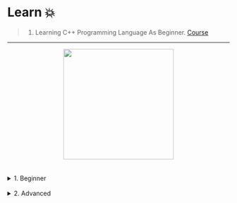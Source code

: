 # Learn 💥

> 1) Learning C++ Programming Language As Beginner. [Course](https://www.udemy.com/course/c-for-beginners-in-arabic-2023/)
---

<div align="center">
<!-- Title: -->
  <a href="https://www.udemy.com/course/c-for-beginners-in-arabic-2023/">
    <img src="https://github.com/DevIA3kl/other/blob/master/more/Udemy_C++.png" height="250">
  </a>
  </div>
<br><br>
<details>
<summary>
1. Beginner
<br><br>
</summary>
  
<details>
<summary>Section 1</summary><br>

  - [know basics](Beginner/Lectures/0/)
  - [printf()](Beginner/Lectures/1/)
  - [Comments and Escape Sequences](Beginner/Lectures/3/)
  - [Variables](Beginner/Lectures/4/)
  - [Data Types](Beginner/Lectures/5/)
  - [Format Specifier](Beginner/Lectures/6/)
  - [Constants](Beginner/Lectures/7/)
  - [Arithmetic Operations](Beginner/Lectures/8/)
  - [Augmented Assignment Operators](Beginner/Lectures/9/)
  - [User Input](Beginner/Lectures/10/)
  - [Math Functions](Beginner/Lectures/11/)
  - [Circle Circumference Program](Beginner/Lectures/12/)
  - [Hypotenuse Calculator Program](Beginner/Lectures/13/)
</details>

<details>
<summary>Section 2</summary><br>

  - [If Statments](Beginner/Lectures/14/)
  - [Switch Statments](Beginner/Lectures/15/)
  - [Temperature Conversion Program](Beginner/Lectures/16/)
  - [Calculator Program](Beginner/Lectures/17/)
  - [And Logical Operator](Beginner/Lectures/18/)
  - [OR Logical Operator](Beginner/Lectures/19/)
  - [Not Logical Operator](Beginner/Lectures/20/)
  - [Functions](Beginner/Lectures/21/)
  - [Arguments](Beginner/Lectures/22/)
  - [Return Statment](Beginner/Lectures/23/)
  - [Ternary Operator](Beginner/Lectures/24/)
  - [Function Prototypes](Beginner/Lectures/25/)
  - [String Functions](Beginner/Lectures/26/)
  - [For Loops](Beginner/Lectures/27/)
  - [While Loops](Beginner/Lectures/28/)
  - [Do While Loops](Beginner/Lectures/29/)
  - [Nested Loops](Beginner/Lectures/30/)
  
</details>

<details>
<summary>Section 3</summary><br>

  - [Break and Continue](Beginner/Lectures/31/)
  - [Arrays](Beginner/Lectures/32/)
  - [Print An Array with Loop](Beginner/Lectures/33/)
  - [2D Arrays](Beginner/Lectures/34/)
  - [Array Of Strings](Beginner/Lectures/35/)
  - [Swape Values of two Variables](Beginner/Lectures/36/)
  - [Sort An Array](Beginner/Lectures/37/)
  - [Structs](Beginner/Lectures/38/)
  - [Typedef](Beginner/Lectures/39/)
</details>

<details>
<summary>Section 4</summary><br>

  - [Array of Structs](Beginner/Lectures/40/)
  - [Enums](Beginner/Lectures/41/)
  - [Random Numbers](Beginner/Lectures/42/)
  - [Number Guessing Game](Beginner/Lectures/43/)
  - [Quiz Game](Beginner/Lectures/44/)
  - [Bitwise Operators](Beginner/Lectures/45/)

</details>  
  

<details>
<summary>Section 5</summary><br>
  
  - [Memory Addresses](Beginner/Lectures/46/)
  - [Pointer](Beginner/Lectures/47/)
  - [Open a File](Beginner/Lectures/48/)
  - [Save a File](Beginner/Lectures/49/)
  - [Delete a File](Beginner/Lectures/50/)
  - [Tic Tac Toe Game](Beginner/Lectures/51/)
</details> 



</details>

<details>
<summary>
2. Advanced
<br>
</summary>

- Soon.
</details>
